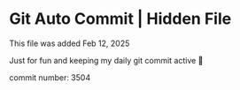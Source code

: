 # Git Auto Commit | Hidden File

This file was added Feb 12, 2025

Just for fun and keeping my daily git commit active 🤪

commit number: 3504
